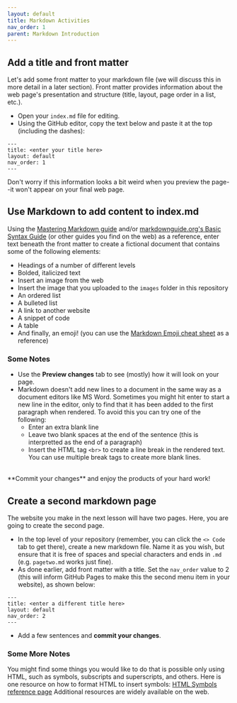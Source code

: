```yaml
---
layout: default
title: Markdown Activities
nav_order: 1
parent: Markdown Introduction
---
```


## Add a title and front matter
Let's add some front matter to your markdown file (we will discuss this in more detail in a later section). Front matter provides information about the web page's presentation and structure (title, layout, page order in a list, etc.). 
- Open your ```index.md``` file for editing. 
- Using the GitHub editor, copy the text below and paste it at the top (including the dashes):

```
---
title: <enter your title here>
layout: default
nav_order: 1
---
```

Don't worry if this information looks a bit weird when you preview the page--it won't appear on your final web page.  

## Use Markdown to add content to index.md
Using the [Mastering Markdown guide](https://guides.github.com/features/mastering-markdown/) and/or [markdownguide.org's Basic Syntax Guide](https://www.markdownguide.org/basic-syntax/) (or other guides you find on the web) as a reference, enter text beneath the front matter to create a fictional document that contains some of the following elements: 
- Headings of a number of different levels
- Bolded, italicized text 
- Insert an image from the web
- Insert the image that you uploaded to the ```images``` folder in this repository
- An ordered list
- A bulleted list
- A link to another website
- A snippet of code
- A table
- And finally, an emoji! (you can use the [Markdown Emoji cheat sheet](https://github.com/ikatyang/emoji-cheat-sheet/blob/master/README.md) as a reference)

### Some Notes
- Use the **Preview changes** tab to see (mostly) how it will look on your page. 
- Markdown doesn't add new lines to a document in the same way as a document editors like MS Word. Sometimes you might hit enter to start a new line in the editor, only to find that it has been added to the first paragraph when rendered. To avoid this you can try one of the following: 
  - Enter an extra blank line
  - Leave two blank spaces at the end of the sentence (this is interpretted as the end of a paragraph)
  - Insert the HTML tag ```<br>``` to create a line break in the rendered text. You can use multiple break tags to create more blank lines.  
<br>
**Commit your changes** and enjoy the products of your hard work!

## Create a second markdown page
The website you make in the next lesson will have two pages. Here, you are going to create the second page. 
- In the top level of your repository (remember, you can click the ```<> Code``` tab to get there), create a new markdown file. Name it as you wish, but ensure that it is free of spaces and special characters and ends in ```.md``` (e.g. ```pagetwo.md``` works just fine). 
- As done earlier, add front matter with a title. Set the ```nav_order``` value to 2 (this will inform GitHub Pages to make this the second menu item in your website), as shown below: 
```
---
title: <enter a different title here>
layout: default
nav_order: 2
---
```
- Add a few sentences and **commit your changes**.

### Some More Notes

You might find some things you would like to do that is possible only using HTML, such as symbols, subscripts and superscripts, and others. Here is one resource on how to format HTML to insert symbols: [HTML Symbols reference page](https://www.w3schools.com/html/html_symbols.asp)
Additional resources are widely available on the web.
